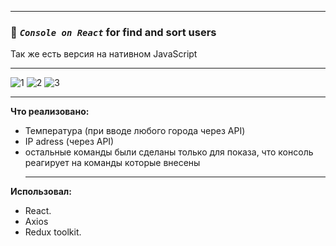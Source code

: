 ____
 ### :mag_right: *`Console on React`* for find and sort users
 Так же есть версия на нативном JavaScript
____

![1](https://user-images.githubusercontent.com/95306473/183500331-b5907aec-70a6-46dc-b113-6d58d054ec4c.png)
![2](https://user-images.githubusercontent.com/95306473/183500343-cf98bce9-6b2b-42ff-bced-e549e927b116.png)
![3](https://user-images.githubusercontent.com/95306473/183500354-f446634d-f4ff-40de-b340-3cb5c32b86db.png)

____
**Что реализовано:**
- Температура (при вводе любого города через API)
- IP adress (через API)
- остальные команды были сделаны только для показа, что консоль реагирует на команды которые внесены
  ____
**Использовал:**
- React.
- Axios
- Redux toolkit.

